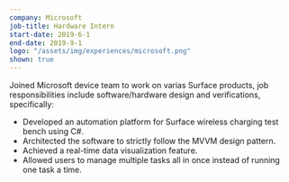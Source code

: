 ```yaml
---
company: Microsoft
job-title: Hardware Intern
start-date: 2019-6-1
end-date: 2019-9-1
logo: "/assets/img/experiences/microsoft.png"
shown: true
---
```


Joined Microsoft device team to work on varias Surface products, job responsibilities include software/hardware design and verifications, specifically:

* Developed an automation platform for Surface wireless charging test bench using C#.
* Architected the software to strictly follow the MVVM design pattern.
* Achieved a real-time data visualization feature.
* Allowed users to manage multiple tasks all in once instead of running one task a time.
